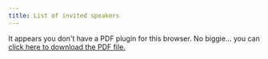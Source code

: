 ```yaml
---
title: List of invited speakers
---
```

<!-- <iframe class="doc" src="https://docs.google.com/document/d/e/2PACX-1vQvMqhB6HrDYDJzv5a4NGoZL_M-uDcQtKuVt4SmXvNwFT95M2VPflPcIDqdsWkl0Ml0Os5PTQhAfb74/pub?embedded=true" marginheight="0" marginwidth="0" width=800px height=1000px></iframe> -->
<!-- <iframe src="https://docs.google.com/presentation/d/e/2PACX-1vSrFFFMBXwSp44g1i6TaW_Fu7JwXyKnfnqOKSkL8l_gpRF66PPogb_7q7zEAXBUF9QIeniFg-qfcHnP/embed?start=false&loop=false&delayms=1000" frameborder="0" width="816" height="1085" allowfullscreen="true" mozallowfullscreen="true" webkitallowfullscreen="true" start="false" onclick="return false;"></iframe>   -->




<html lang="en">
<head>
  <meta charset="UTF-8">
  <meta name="viewport" content="width=device-width, initial-scale=1.0">
</head>
<body>

  <!-- Replace 'your-pdf-file.pdf' with the actual URL or file path of your PDF -->
  <object data="/assets/speakers - Sheet1.pdf" type="application/pdf" width="600" height="400" style="border: none;">
    <p>It appears you don't have a PDF plugin for this browser.
       No biggie... you can <a href="your-pdf-file.pdf">click here to download the PDF file.</a></p>
  </object>

</body>
</html>

<!-- <object data="/assets/speakers - Sheet1.pdf#toolbar=0" type="application/pdf" width="600" height="400">
  <p>It appears you don't have a PDF plugin for this browser.
     No biggie... you can <a href="/assets/speakers - Sheet1.pdf">click here to download the PDF file.</a></p>
</object> -->
